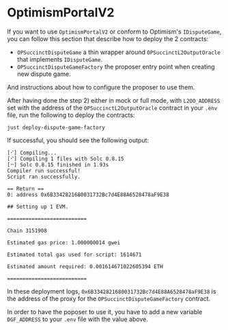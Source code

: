 # OptimismPortalV2

If you want to use `OptimismPortalV2` or conform to Optimism's `IDisputeGame`, you can follow this section that describe how to deploy the 2 contracts:

* `OPSuccinctDisputeGame` a thin wrapper around `OPSuccinctL2OutputOracle` that implements `IDisputeGame`.
* `OPSuccinctDisputeGameFactory` the proposer entry point when creating new dispute game.

And instructions about how to configure the proposer to use them.

After having done the step 2) either in mock or full mode, with `L2OO_ADDRESS` set with the address of the `OPSuccinctL2OutputOracle` contract in your `.env` file,
run the following to deploy the contracts:

```shell
just deploy-dispute-game-factory
```

If successful, you should see the following output:

```
[⠊] Compiling...
[⠊] Compiling 1 files with Solc 0.8.15
[⠒] Solc 0.8.15 finished in 1.93s
Compiler run successful!
Script ran successfully.

== Return ==
0: address 0x6B3342821680031732Bc7d4E88A6528478aF9E38

## Setting up 1 EVM.

==========================

Chain 3151908

Estimated gas price: 1.000000014 gwei

Estimated total gas used for script: 1614671

Estimated amount required: 0.001614671022605394 ETH

==========================
```

In these deployment logs, `0x6B3342821680031732Bc7d4E88A6528478aF9E38` is the address of the proxy for the `OPSuccinctDisputeGameFactory` contract.

In order to have the poposer to use it, you have to add a new variable `DGF_ADDRESS` to your `.env` file with the value above.